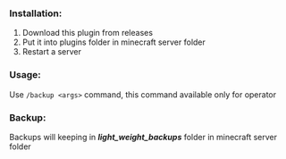 ### Installation:
1. Download this plugin from releases
2. Put it into plugins folder in minecraft server folder
3. Restart a server

### Usage:
Use `/backup <args>` command,
this command available only for operator

### Backup:
Backups will keeping in **_light_weight_backups_** folder in minecraft server folder

